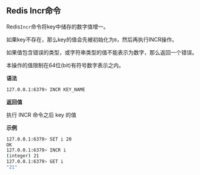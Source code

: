 ## Redis Incr命令

Redis`Incr`命令将key中储存的数字值增一。

如果key不存在，那么key的值会先被初始化为`0`，然后再执行INCR操作。

如果值包含错误的类型，或字符串类型的值不能表示为数字，那么返回一个错误。

本操作的值限制在64位(bit)有符号数字表示之内。

**语法**

```bash
127.0.0.1:6379> INCR KEY_NAME
```

**返回值**

执行 INCR 命令之后 key 的值

**示例**

```bash
127.0.0.1:6379> SET i 20
OK
127.0.0.1:6379> INCR i
(integer) 21
127.0.0.1:6379> GET i
"21"
```
